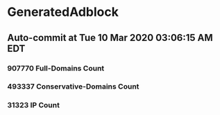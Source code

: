# GeneratedAdblock
## Auto-commit at Tue 10 Mar 2020 03:06:15 AM EDT
### 907770 Full-Domains Count
### 493337 Conservative-Domains Count
### 31323 IP Count

